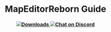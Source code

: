 <h1 align="center">MapEditorReborn Guide </h1>
<h3 align="center"><a href=plugin allowing to spawn and modify various objects.</h3>
<div align="center">
    
<img src="https://img.shields.io/github/downloads/Michal78900/MapEditorReborn/total?style=for-the-badge&logo=github" alt="Downloads">
<a href="https://discord.gg/JwAfeSd79u">
    <img src="https://img.shields.io/discord/947849283514814486?style=for-the-badge&logo=discord" alt="Chat on Discord">
</a>    

</div>
